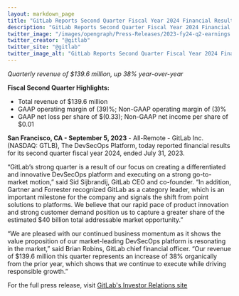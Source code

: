 ```yaml
---
layout: markdown_page
title: "GitLab Reports Second Quarter Fiscal Year 2024 Financial Results"
description: "GitLab Reports Second Quarter Fiscal Year 2024 Financial Results"
twitter_image: "/images/opengraph/Press-Releases/2023-fy24-q2-earnings.png"
twitter_creator: "@gitlab"
twitter_site: "@gitlab"
twitter_image_alt: "GitLab Reports Second Quarter Fiscal Year 2024 Financial Results"
---
```


_Quarterly revenue of $139.6 million, up 38% year-over-year_

**Fiscal Second Quarter Highlights:**
* Total revenue of $139.6 million
* GAAP operating margin of (39)%; Non-GAAP operating margin of (3)%
* GAAP net loss per share of $(0.33); Non-GAAP net income per share of $0.01

**San Francisco, CA - September 5, 2023** - All-Remote - GitLab Inc. (NASDAQ: GTLB), The DevSecOps Platform, today reported financial results for its second quarter fiscal year 2024, ended July 31, 2023.

“GitLab’s strong quarter is a result of our focus on creating a differentiated and innovative DevSecOps platform and executing on a strong go-to-market motion,” said Sid Sijbrandij, GitLab CEO and co-founder. “In addition, Gartner and Forrester recognized GitLab as a category leader, which is an important milestone for the company and signals the shift from point solutions to platforms. We believe that our rapid pace of product innovation and strong customer demand position us to capture a greater share of the estimated $40 billion total addressable market opportunity.”

“We are pleased with our continued business momentum as it shows the value proposition of our market-leading DevSecOps platform is resonating in the market,” said Brian Robins, GitLab chief financial officer. “Our revenue of $139.6 million this quarter represents an increase of 38% organically from the prior year, which shows that we continue to execute while driving responsible growth.”

For the full press release, visit [GitLab's Investor Relations site](https://ir.gitlab.com/news-releases/news-release-details/gitlab-reports-second-quarter-fiscal-year-2024-financial-results)

